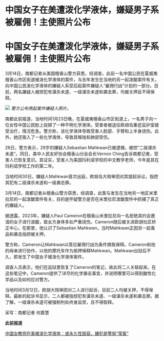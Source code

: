# 中国女子在美遭泼化学液体，嫌疑男子系被雇佣！主使照片公布

# 中国女子在美遭泼化学液体，嫌疑男子系被雇佣！主使照片公布

3月14日，南都记者从美国檀香山警方获悉，经调查，此前一名中国公民在夏威夷檀香山市区街道被泼化学液体的案件，与去年发生在当地的另一起泼酸案件有关。向中国公民泼化学液体的嫌疑人系受后起案件嫌疑人“雇佣行凶”计划的一部分。目前，两名嫌疑人被控犯有谋杀未遂、一级谋杀未遂和袭击罪，均被关押且不得保释。

![](https://inews.gtimg.com/om_bt/OGxlaKaoZI6S9E1cHRw2EYhajiOp9qpNfKuU-O6gbt6xkAA/1000)
_警方公布两起案件嫌疑人照片。_

南都此前报道，当地时间1月23日晚，在夏威夷檀香山市区街道上，一名男子向一位女性中国公民脸上投掷了一种不明化学液体。受害者被送往欧胡岛重症监护室接受治疗，情况危急。警方称，该化学液体导致受害人脸部、手臂和上半身烧伤。此外，她还吸入了一些化学液体，导致其喉咙和肺部受伤。

26日，警方表示，29岁的嫌疑人Sebastian Mahkwan已被逮捕，被控“二级谋杀未遂”。同日，美中人民友好协会檀香山分会会长Vernon
Ching告诉南都记者，受害人已恢复意识。其证实，受害人为美国玛利诺学校的中文教学老师，今年是其在玛利诺学校工作的第二年。

当地时间30日，嫌疑人Mahkwan首次出庭，欧胡岛大陪审团对其提起诉讼，指控其犯有二级谋杀未遂和一级袭击罪。

3月14日，南都记者从檀香山警方获悉，经调查，此案与发生在当地另一地区米里拉尼的一起泼酸案件有关，目的是怀疑警方是否在米里拉尼泼酸案件中抓捕了真正的嫌疑人。

据透露，2023年，嫌疑人Paul
Cameron在檀香山米里拉尼向一名拒绝其约会邀请的女子进行泼酸，致女方身体多处严重烧伤。Cameron随后被关进欧胡社区矫正中心，在那里，他认识了Sebastian
Mahkwan，当时Mahkwan正因另一起毒品和袭击指控被关押。

警方称，Cameron让Mahkwan以答应雇佣行凶为条件换取保释。Cameron和他的母亲进行协作，以他的摩托车作为抵押保释Mahkwan。Mahkwan出狱后不久，即发生了中国女子被泼化学液体案件。

调查人员表示，他们在监狱里恢复了Cameron的笔记，故此将二人关联起来。在这些笔记中，Cameron提供了详尽的化学袭击事宜，并说明哪里可以得到酸性化学品以及如何应对警方。

当地时间3月12日，欧胡大陪审团对二人进行起诉，目前二人均被关押，不得保释。最新的起诉书显示，二人都被指控犯有谋杀未遂、一级谋杀未遂和袭击罪。据了解，一级谋杀未遂可被强制判处终身监禁，且不得假释。

采写：南都记者 何嘉慧

**此前报道**

[中国女教师在美被泼化学液体：或永久性毁容，嫌犯是警局“常客”](https://news.qq.com/rain/a/20240130A01JOQ00)

